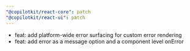 ```yaml
---
"@copilotkit/react-core": patch
"@copilotkit/react-ui": patch
---
```


- feat: add platform-wide error surfacing for custom error rendering
- feat: add error as a message option and a component level onError
